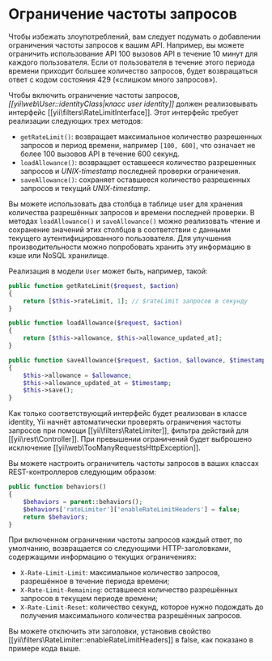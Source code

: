 Ограничение частоты запросов
===============================

Чтобы избежать злоупотреблений, вам следует подумать о добавлении ограничения частоты запросов к вашим API. Например,
вы можете ограничить использование API 100 вызовов API в течение 10 минут для каждого пользователя. Если от пользователя
в течение этого периода времени приходит большее количество запросов, будет возвращаться ответ с кодом состояния 429
(«слишком много запросов»).

Чтобы включить ограничение частоты запросов, *[[yii\web\User::identityClass|класс user identity]]* должен реализовывать
интерфейс [[yii\filters\RateLimitInterface]]. Этот интерфейс требует реализации следующих трех методов:

* `getRateLimit()`: возвращает максимальное количество разрешенных запросов и период времени, например `[100, 600]`, что
  означает не более 100 вызовов API в течение 600 секунд.
* `loadAllowance()`: возвращает оставшееся количество разрешенных запросов и *UNIX-timestamp* последней проверки
  ограничения.
* `saveAllowance()`: сохраняет оставшееся количество разрешенных запросов и текущий *UNIX-timestamp*.

Вы можете использовать два столбца в таблице user для хранения количества разрешённых запросов и времени последней проверки.
В методах `loadAllowance()` и `saveAllowance()` можно реализовать чтение и сохранение значений этих столбцов в соответствии
с данными текущего аутентифицированного пользователя. Для улучшения производительности можно попробовать хранить эту
информацию в кэше или NoSQL хранилище.

Реализация в модели `User` может быть, например, такой:

```php
public function getRateLimit($request, $action)
{
    return [$this->rateLimit, 1]; // $rateLimit запросов в секунду
}

public function loadAllowance($request, $action)
{
    return [$this->allowance, $this->allowance_updated_at];
}

public function saveAllowance($request, $action, $allowance, $timestamp)
{
    $this->allowance = $allowance;
    $this->allowance_updated_at = $timestamp;
    $this->save();
}
```


Как только соответствующий интерфейс будет реализован в классе identity, Yii начнёт автоматически проверять ограничения
частоты запросов при помощи [[yii\filters\RateLimiter]], фильтра действий для [[yii\rest\Controller]]. При превышении
ограничений будет выброшено исключение [[yii\web\TooManyRequestsHttpException]].

Вы можете настроить ограничитель частоты запросов в ваших классах REST-контроллеров следующим образом:

```php
public function behaviors()
{
    $behaviors = parent::behaviors();
    $behaviors['rateLimiter']['enableRateLimitHeaders'] = false;
    return $behaviors;
}
```

При включенном ограничении частоты запросов каждый ответ, по умолчанию, возвращается со следующими HTTP-заголовками,
содержащими информацию о текущих ограничениях:

* `X-Rate-Limit-Limit`: максимальное количество запросов, разрешённое в течение периода времени;
* `X-Rate-Limit-Remaining`: оставшееся количество разрешённых запросов в текущем периоде времени;
* `X-Rate-Limit-Reset`: количество секунд, которое нужно подождать до получения максимального количества разрешённых
  запросов.

Вы можете отключить эти заголовки, установив свойство [[yii\filters\RateLimiter::enableRateLimitHeaders]] в false,
как показано в примере кода выше.
